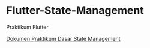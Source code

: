 # Flutter-State-Management
 Praktikum Flutter
 
 [Dokumen Praktikum Dasar State Management](https://docs.google.com/document/d/1lregaoaY736ez6bspfzOGunk7dmVQKWl3nA9fMTQdx4/edit?usp=sharing)
